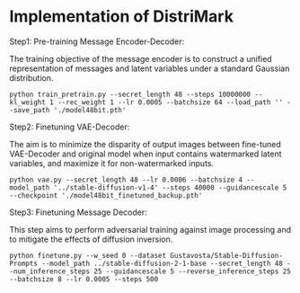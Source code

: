 Implementation of DistriMark
===

Step1: Pre-training Message Encoder-Decoder:

The training objective of the message encoder is to construct a unified representation of messages and latent variables under a standard Gaussian distribution. 

```
python train_pretrain.py --secret_length 48 --steps 10000000 --kl_weight 1 --rec_weight 1 --lr 0.0005 --batchsize 64 --load_path '' --save_path './model48bit.pth'
```
 
Step2: Finetuning VAE-Decoder:

The aim is to minimize the disparity of output images between fine-tuned VAE-Decoder and original model when input contains watermarked latent variables, and maximize it for non-watermarked inputs.

```
python vae.py --secret_length 48 --lr 0.0006 --batchsize 4 --model_path '../stable-diffusion-v1-4' --steps 40000 --guidancescale 5 --checkpoint './model48bit_finetuned_backup.pth'
```

Step3: Finetuning Message Decoder:

This step aims to perform adversarial training against image processing and to mitigate the effects of diffusion inversion.
```
python finetune.py --w_seed 0 --dataset Gustavosta/Stable-Diffusion-Prompts --model_path ../stable-diffusion-2-1-base --secret_length 48 --num_inference_steps 25 --guidancescale 5 --reverse_inference_steps 25 --batchsize 8 --lr 0.0005 --steps 500
```
